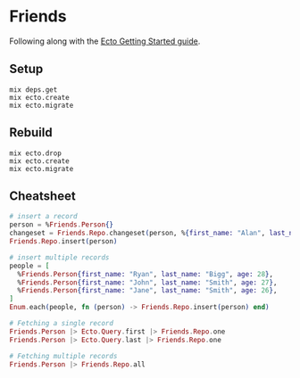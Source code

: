 # Friends

Following along with the [Ecto Getting Started guide](https://hexdocs.pm/ecto/getting-started.html).

## Setup

```
mix deps.get
mix ecto.create
mix ecto.migrate
```

## Rebuild

```
mix ecto.drop
mix ecto.create
mix ecto.migrate
```

## Cheatsheet

```elixir
# insert a record
person = %Friends.Person{}
changeset = Friends.Repo.changeset(person, %{first_name: "Alan", last_name: "Gardner"})
Friends.Repo.insert(person)

# insert multiple records
people = [
  %Friends.Person{first_name: "Ryan", last_name: "Bigg", age: 28},
  %Friends.Person{first_name: "John", last_name: "Smith", age: 27},
  %Friends.Person{first_name: "Jane", last_name: "Smith", age: 26},
]
Enum.each(people, fn (person) -> Friends.Repo.insert(person) end)

# Fetching a single record
Friends.Person |> Ecto.Query.first |> Friends.Repo.one
Friends.Person |> Ecto.Query.last |> Friends.Repo.one

# Fetching multiple records
Friends.Person |> Friends.Repo.all
```
